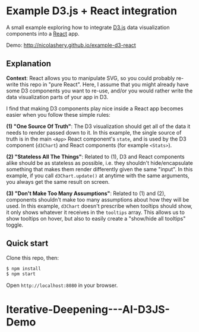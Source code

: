 # Example D3.js + React integration

A small example exploring how to integrate [D3.js](http://d3js.org/) data visualization components into a [React](http://facebook.github.io/react/) app.

Demo: http://nicolashery.github.io/example-d3-react

## Explanation

**Context**: React allows you to manipulate SVG, so you could probably re-write this repo in "pure React". Here, I assume that you might already have some D3 components you want to re-use, and/or you would rather write the data visualization parts of your app in D3.

I find that making D3 components play nice inside a React app becomes easier when you follow these simple rules:

**(1) "One Source Of Truth"**: The D3 visualization should get all of the data it needs to render passed down to it. In this example, the single source of truth is in the main `<App>` React component's `state`, and is used by the D3 component (`d3Chart`) and React components (for example `<Stats>`).

**(2) "Stateless All The Things"**: Related to (1), D3 and React components alike should be as stateless as possible, i.e. they shouldn't hide/encapsulate something that makes them render differently given the same "input". In this example, if you call `d3Chart.update()` at anytime with the same arguments, you always get the same result on screen.

**(3) "Don't Make Too Many Assumptions"**: Related to (1) and (2), components shouldn't make too many assumptions about how they will be used. In this example, `d3Chart` doesn't prescribe when tooltips should show, it only shows whatever it receives in the `tooltips` array. This allows us to show tooltips on hover, but also to easily create a "show/hide all tooltips" toggle.

## Quick start

Clone this repo, then:

```bash
$ npm install
$ npm start
```

Open `http://localhost:8080` in your browser.
# Iterative-Deepening---AI-D3JS-Demo

